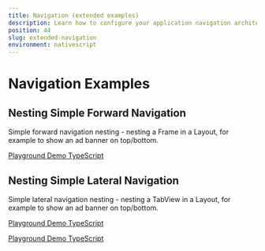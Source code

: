 ```yaml
---
title: Navigation (extended examples)
description: Learn how to configure your application navigation architecture, navigate forward and backward and use TabView, Modal View and SideDrawer
position: 44
slug: extended-navigation
environment: nativescript
---
```


# Navigation Examples

## Nesting Simple Forward Navigation 

Simple forward navigation nesting - nesting a Frame in a Layout, for example to show an ad banner on top/bottom.

[Playground Demo TypeScript](https://play.nativescript.org/?template=play-tsc&id=65Uk0F&v=2)


## Nesting Simple Lateral Navigation

Simple lateral navigation nesting - nesting a TabView in a Layout, for example to show an ad banner on top/bottom.

[Playground Demo TypeScript](https://play.nativescript.org/?template=play-tsc&id=DrwJ2o&_ga=2.243685441.533655497.1554097996-1456678682.1516707790&v=4)

[Playground Demo TypeScript](https://play.nativescript.org/?template=play-tsc&id=DrwJ2o&_ga=2.243685441.533655497.1554097996-1456678682.1516707790&v=3)

